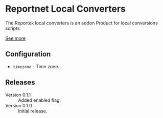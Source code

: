 # Reportnet Local Converters

The Reportek local converters is an addon Product for local conversions scripts.

[See more](https://github.com/eea/eea.docker.reportek.local-converters)

## Configuration

- `timezone` - Time zone.

## Releases

<dl>

  <dt>Version 0.1.1</dt>
  <dd>Added enabled flag.</dd>

  <dt>Version 0.1.0</dt>
  <dd>Initial release.</dd>

</dl>
